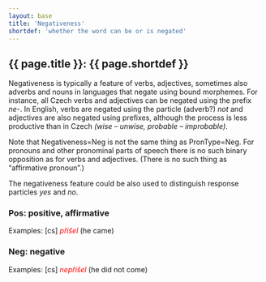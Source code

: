 ```yaml
---
layout: base
title: 'Negativeness'
shortdef: 'whether the word can be or is negated'
---
```


## {{ page.title }}: {{ page.shortdef }}

Negativeness is
typically a feature of verbs, adjectives, sometimes also adverbs and
nouns in languages that negate using bound morphemes. For instance,
all Czech verbs and adjectives can be negated using the prefix <I>ne-</I>.
In
English, verbs are negated using the particle (adverb?) <I>not</I>
and adjectives are also negated using prefixes, although the process
is less productive than in Czech <I>(wise
&ndash; unwise, probable &ndash; improbable)</I>.

Note that Negativeness=Neg is not the
same thing as PronType=Neg. For pronouns and other pronominal parts
of speech there is no such binary opposition as for verbs and
adjectives. (There is no such thing as &ldquo;affirmative pronoun&rdquo;.)

The
negativeness feature could be also used to distinguish response
particles <I>yes</I>
and <I>no</I>.

### Pos: positive, affirmative

Examples:
[cs] <span style='color: red'><I>přišel</I></span>
(he
came)

### Neg: negative

Examples: [cs]
<span style='color: red'><I>nepřišel</I></span>
(he
did
not come)
